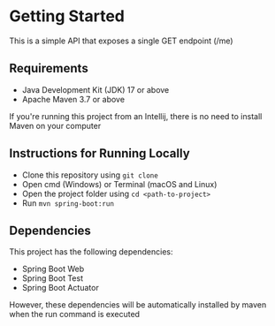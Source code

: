# Getting Started

This is a simple API that exposes a single GET endpoint (/me)


## Requirements
* Java Development Kit (JDK) 17 or above
* Apache Maven 3.7 or above

If you're running this project from an Intellij, there is no need to install Maven on your computer


## Instructions for Running Locally
* Clone this repository using `git clone`
* Open cmd (Windows) or Terminal (macOS and Linux)
* Open the project folder using `cd <path-to-project>`
* Run `mvn spring-boot:run`


## Dependencies
This project has the following dependencies:
* Spring Boot Web
* Spring Boot Test
* Spring Boot Actuator

However, these dependencies will be automatically installed by maven when the run command is executed
